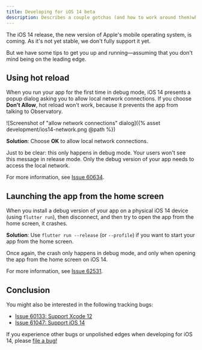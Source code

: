 ```yaml
---
title: Developing for iOS 14 beta
description: Describes a couple gotchas (and how to work around them)when developing for iOS14 on Flutter 1.20.
---
```


The iOS 14 release, the new version of Apple's mobile operating system,
is coming. As it's not yet stable, we don't fully support it yet.

But we have some tips to get you up and running&mdash;assuming
that you don't mind being on the leading edge.

## Using hot reload

When you run your app for the first time in debug mode,
iOS 14 presents a popup dialog asking you to allow local
network connections. If you choose **Don't Allow**, hot reload won't
work, because it prevents the app from talking to
Observatory.

![Screenshot of "allow network connections" dialog]({% asset development/ios14-network.png @path %})

**Solution**: Choose **OK** to allow local network connections.

Just to be clear: this only happens in debug mode.
Your users won't see this message in release mode.
Only the debug version of your app needs to access the local network.

For more information,
see [Issue 60634]({{site.github}}/flutter/flutter/issues/60634).


## Launching the app from the home screen

When you install a debug version of your app on a physical
iOS 14 device (using `flutter run`), then disconnect,
and then try to open the app from the home screen, it crashes.

**Solution**: Use `flutter run --release` (or `--profile`)
if you want to start your app from the home screen.

Once again, the crash only happens in debug mode,
and only when opening the app from the home screen on iOS 14.


For more information,
see [Issue 62531]({{site.github}}/flutter/flutter/issues/62531).


## Conclusion

You might also be interested in the following tracking bugs:

* [Issue 60133: Support Xcode 12]({{site.github}}/flutter/flutter/issues/60133)
* [Issue 61047: Support iOS 14]({{site.github}}/flutter/flutter/issues/61047)

If you experience other bugs or unpolished edges when developing for iOS 14,
please [file a bug!]({{site.github}}/flutter/flutter/issues/new/choose)
